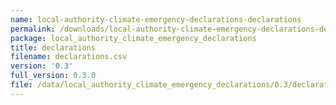 ```yaml
---
name: local-authority-climate-emergency-declarations-declarations
permalink: /downloads/local-authority-climate-emergency-declarations-declarations/0_3
package: local_authority_climate_emergency_declarations
title: declarations
filename: declarations.csv
version: '0.3'
full_version: 0.3.0
file: /data/local_authority_climate_emergency_declarations/0.3/declarations.csv
---
```

